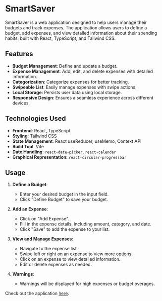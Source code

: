 # SmartSaver

SmartSaver is a web application designed to help users manage their budgets and track expenses. The application allows users to define a budget, add expenses, and view detailed information about their spending habits, built with React, TypeScript, and Tailwind CSS.

## Features

- **Budget Management**: Define and update a budget.
- **Expense Management**: Add, edit, and delete expenses with detailed information.
- **Categorization**: Categorize expenses for better tracking.
- **Swipeable List**: Easily manage expenses with swipe actions.
- **Local Storage**: Persists user data using local storage.
- **Responsive Design**: Ensures a seamless experience across different devices.

## Technologies Used

- **Frontend**: React, TypeScript
- **Styling**: Tailwind CSS
- **State Management**: React useReducer, useMemo, Context API
- **Build Tool**: Vite
- **Date Handling**: `react-date-picker`, `react-calendar`
- **Graphical Representation**: `react-circular-progressbar`

## Usage

1. **Define a Budget**:

   - Enter your desired budget in the input field.
   - Click "Define Budget" to save your budget.

2. **Add an Expense**:

   - Click on "Add Expense".
   - Fill in the expense details, including amount, category, and date.
   - Click "Save" to add the expense to your list.

3. **View and Manage Expenses**:

   - Navigate to the expense list.
   - Swipe left or right on an expense to view more options.
   - Click on an expense to view detailed information.
   - Edit or delete expenses as needed.

4. **Warnings**:
   - Warnings will be displayed for high expenses or budget overages.

Check out the application [here](https://smartsaverr.netlify.app/).
